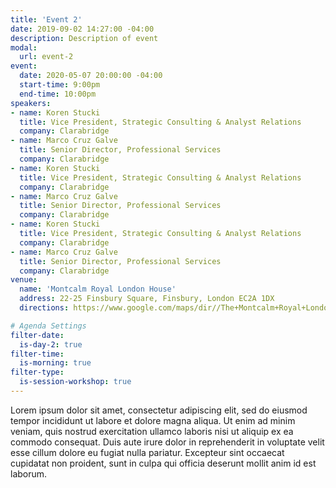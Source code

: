 ```yaml
---
title: 'Event 2'
date: 2019-09-02 14:27:00 -04:00
description: Description of event
modal:
  url: event-2
event:
  date: 2020-05-07 20:00:00 -04:00
  start-time: 9:00pm
  end-time: 10:00pm
speakers:
- name: Koren Stucki
  title: Vice President, Strategic Consulting & Analyst Relations
  company: Clarabridge
- name: Marco Cruz Galve
  title: Senior Director, Professional Services
  company: Clarabridge
- name: Koren Stucki
  title: Vice President, Strategic Consulting & Analyst Relations
  company: Clarabridge
- name: Marco Cruz Galve
  title: Senior Director, Professional Services
  company: Clarabridge
- name: Koren Stucki
  title: Vice President, Strategic Consulting & Analyst Relations
  company: Clarabridge
- name: Marco Cruz Galve
  title: Senior Director, Professional Services
  company: Clarabridge
venue:
  name: 'Montcalm Royal London House'
  address: 22-25 Finsbury Square, Finsbury, London EC2A 1DX 
  directions: https://www.google.com/maps/dir//The+Montcalm+Royal+London+House,+22-25+Finsbury+Square,+Finsbury,+London+EC2A+1DX,+United+Kingdom/@51.5215839,-0.0878437,17z/data=!4m8!4m7!1m0!1m5!1m1!1s0x48761caef3c10087:0x2c72c14a777c22b!2m2!1d-0.085655!2d51.5215839

# Agenda Settings
filter-date:
  is-day-2: true
filter-time:
  is-morning: true
filter-type:
  is-session-workshop: true
---
```


Lorem ipsum dolor sit amet, consectetur adipiscing elit, sed do eiusmod tempor incididunt ut labore et dolore magna aliqua. Ut enim ad minim veniam, quis nostrud exercitation ullamco laboris nisi ut aliquip ex ea commodo consequat. Duis aute irure dolor in reprehenderit in voluptate velit esse cillum dolore eu fugiat nulla pariatur. Excepteur sint occaecat cupidatat non proident, sunt in culpa qui officia deserunt mollit anim id est laborum.